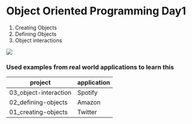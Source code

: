 # Object Oriented Programming Day1

1. Creating Objects
2. Defining Objects
3. Object interactions

![](https://i.ytimg.com/vi/yrIbbKuSqK8/maxresdefault.jpg)

### Used examples from real world applications to learn this

| project | application |
| ------------ | ------------- |
| 03_object-interaction | Spotify |
| 02_defining-objects | Amazon |
| 01_creating-objects | Twitter |